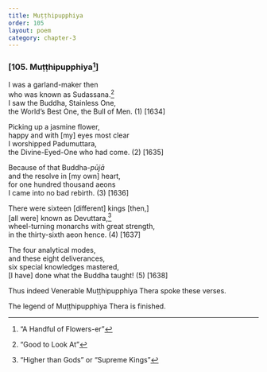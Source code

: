 ```yaml
---
title: Muṭṭhipupphiya
order: 105
layout: poem
category: chapter-3
---
```


### \[105. Muṭṭhipupphiya[^1]\]

I was a garland-maker then  
who was known as Sudassana.[^2]  
I saw the Buddha, Stainless One,  
the World’s Best One, the Bull of Men. (1) \[1634\]

Picking up a jasmine flower,  
happy and with \[my\] eyes most clear  
I worshipped Padumuttara,  
the Divine-Eyed-One who had come. (2) \[1635\]

Because of that Buddha-*pūjā*  
and the resolve in \[my own\] heart,  
for one hundred thousand aeons  
I came into no bad rebirth. (3) \[1636\]

There were sixteen \[different\] kings \[then,\]  
\[all were\] known as Devuttara,[^3]  
wheel-turning monarchs with great strength,  
in the thirty-sixth aeon hence. (4) \[1637\]

The four analytical modes,  
and these eight deliverances,  
six special knowledges mastered,  
\[I have\] done what the Buddha taught! (5) \[1638\]

Thus indeed Venerable Muṭṭhipupphiya Thera spoke these verses.

The legend of Muṭṭhipupphiya Thera is finished.

[^1]: “A Handful of Flowers-er”

[^2]: “Good to Look At”

[^3]: “Higher than Gods” or “Supreme Kings”
